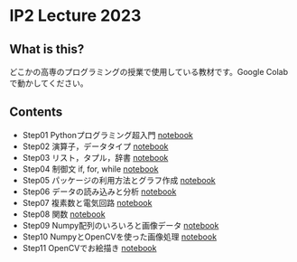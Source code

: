 # IP2 Lecture 2023

## What is this?
どこかの高専のプログラミングの授業で使用している教材です。Google Colabで動かしてください。

## Contents
* Step01 Pythonプログラミング超入門 [notebook](https://github.com/naoya1110/IP2_Lecture_2023/blob/main/2023_IP2_Step01.ipynb)
* Step02 演算子，データタイプ [notebook](https://github.com/naoya1110/IP2_Lecture_2023/blob/main/2023_IP2_Step02.ipynb)
* Step03 リスト，タプル，辞書 [notebook](https://github.com/naoya1110/IP2_Lecture_2023/blob/main/2023_IP2_Step03.ipynb)
* Step04 制御文 if, for, while [notebook](https://github.com/naoya1110/IP2_Lecture_2023/blob/main/2023_IP2_Step04.ipynb)
* Step05 パッケージの利用方法とグラフ作成 [notebook](https://github.com/naoya1110/IP2_Lecture_2023/blob/main/2023_IP2_Step05.ipynb)
* Step06 データの読み込みと分析 [notebook](https://github.com/naoya1110/IP2_Lecture_2023/blob/main/2023_IP2_Step06.ipynb)
* Step07 複素数と電気回路 [notebook](https://github.com/naoya1110/IP2_Lecture_2023/blob/main/2023_IP2_Step07.ipynb)
* Step08 関数 [notebook](https://github.com/naoya1110/IP2_Lecture_2023/blob/main/2023_IP2_Step08.ipynb)
* Step09 Numpy配列のいろいろと画像データ [notebook](https://github.com/naoya1110/IP2_Lecture_2023/blob/main/2023_IP2_Step09.ipynb)
* Step10 NumpyとOpenCVを使った画像処理 [notebook](https://github.com/naoya1110/IP2_Lecture_2023/blob/main/2023_IP2_Step10.ipynb)
* Step11 OpenCVでお絵描き [notebook](https://github.com/naoya1110/IP2_Lecture_2023/blob/main/2023_IP2_Step11.ipynb)
